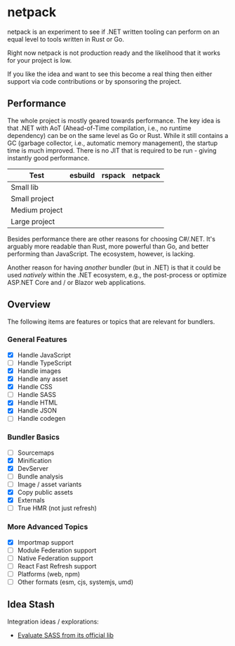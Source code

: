 # netpack

netpack is an experiment to see if .NET written tooling can perform on an equal level to tools written in Rust or Go.

Right now netpack is not production ready and the likelihood that it works for your project is low.

If you like the idea and want to see this become a real thing then either support via code contributions or by sponsoring the project.

## Performance

The whole project is mostly geared towards performance. The key idea is that .NET with AoT (Ahead-of-Time compilation, i.e., no runtime dependency) can be on the same level as Go or Rust. While it still contains a GC (garbage collector, i.e., automatic memory management), the startup time is much improved. There is no JIT that is required to be run - giving instantly good performance.

| Test                | esbuild     | rspack      | **netpack** |
| ------------------- | ----------- | ----------- | ----------- |
| Small lib           |             |             |             |
| Small project       |             |             |             |
| Medium project      |             |             |             |
| Large project       |             |             |             |

Besides performance there are other reasons for choosing C#/.NET. It's arguably more readable than Rust, more powerful than Go, and better performing than JavaScript. The ecosystem, however, is lacking.

Another reason for having *another* bundler (but in .NET) is that it could be used *natively* within the .NET ecosystem, e.g., the post-process or optimize ASP.NET Core and / or Blazor web applications.

## Overview

The following items are features or topics that are relevant for bundlers.

### General Features

- [x] Handle JavaScript
- [ ] Handle TypeScript
- [x] Handle images
- [x] Handle any asset
- [x] Handle CSS
- [ ] Handle SASS
- [x] Handle HTML
- [x] Handle JSON
- [ ] Handle codegen

### Bundler Basics

- [ ] Sourcemaps
- [x] Minification
- [x] DevServer
- [ ] Bundle analysis
- [ ] Image / asset variants
- [x] Copy public assets
- [x] Externals
- [ ] True HMR (not just refresh)

### More Advanced Topics

- [x] Importmap support
- [ ] Module Federation support
- [ ] Native Federation support
- [ ] React Fast Refresh support
- [ ] Platforms (web, npm)
- [ ] Other formats (esm, cjs, systemjs, umd)

## Idea Stash

Integration ideas / explorations:

- [Evaluate SASS from its official lib](https://github.com/Taritsyn/LibSassHost)
